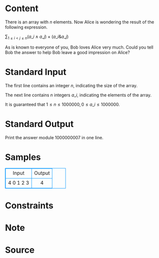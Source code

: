 
# Content

There is an array with $n$ elements. Now Alice is wondering the result of the following expression.

$\displaystyle{\sum_{1 \leq i < j \leq n} (a\_i \wedge a\_j) \times (a\_i \& a\_j)}$

As is known to everyone of you, Bob loves Alice very much. Could you tell Bob the answer to help Bob leave a good impression on Alice?

# Standard Input

The first line contains an integer $n$, indicating the size of the array.

The next line contains $n$ integers $a\_i$, indicating the elements of the array.

It is guaranteed that $1 \leq n \leq 1000000, 0 \leq a\_i \leq 1000000$.

# Standard Output

Print the answer module $1000000007$ in one line.

# Samples

<style>
        table,table tr th, table tr td { border:1px solid #0094ff; }
        table { width: 200px; min-height: 25px; line-height: 25px; text-align: center; border-collapse: collapse;}   
    </style>
<table>
	<tr>
		<td>Input</td>
		<td>Output</td>
	</tr>
<tr><td>4
0 1 2 3</td><td>4</td></tr></table>


# Constraints



# Note



# Source


